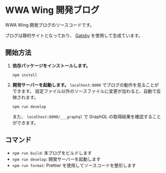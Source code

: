 # WWA Wing 開発ブログ

WWA Wing 開発ブログのソースコードです。

ブログは静的サイトとなっており、 [Gatsby](https://www.gatsbyjs.org/) を使用して生成ています。

## 開始方法

1.  **依存パッケージをインストールします。**
    ```shell
    npm install
    ```

2.  **開発サーバーを起動します。**
    `localhost:8000` でブログの動作を見ることができます。
    設定ファイル以外のソースファイルに変更が加わると、自動で反映されます。
    ```shell
    npm run develop
    ```
    また、 `localhost:8000/___graphql` で GraphQL の取得結果を確認することができます。

## コマンド
- `npm run build`: 本ブログをビルドします
- `npm run develop`: 開発サーバーを起動します
- `npm run format`: Prettier を使用してソースコードを整形します
